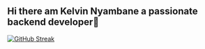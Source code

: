 ## Hi there am Kelvin Nyambane a passionate backend developer👋
[![GitHub Streak](https://streak-stats.demolab.com/?user=Kellyjunior6387)](https://git.io/streak-stats)

<!--
**Kellyjunior6387/Kellyjunior6387** is a ✨ _special_ ✨ repository because its `README.md` (this file) appears on your GitHub profile.

Here are some ideas to get you started:

- 🔭 I’m currently working on ...
- 🌱 I’m currently learning ...
- 👯 I’m looking to collaborate on ...
- 🤔 I’m looking for help with ...
- 💬 Ask me about ...
- 📫 How to reach me: ...
- 😄 Pronouns: ...
- ⚡ Fun fact: ...
-->
